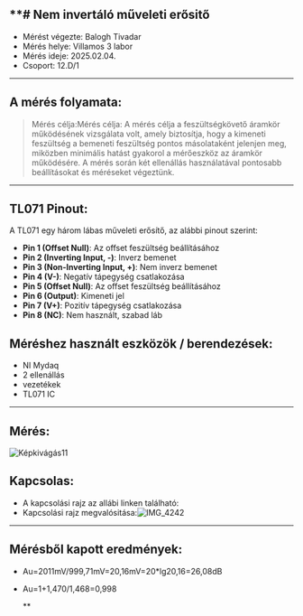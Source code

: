 **# Nem invertáló műveleti erősitő
---  
- Mérést végezte: Balogh Tivadar            
- Mérés helye: Villamos 3 labor
- Mérés ideje: 2025.02.04.
- Csoport: 12.D/1


---   

## A mérés folyamata:
>Mérés célja:Mérés célja: A mérés célja a feszültségkövető áramkör működésének vizsgálata volt, amely biztosítja, hogy a kimeneti feszültség a bemeneti feszültség pontos másolataként jelenjen meg, miközben minimális hatást gyakorol a mérőeszköz az áramkör működésére. A mérés során két ellenállás használatával pontosabb beállításokat és méréseket végeztünk.


---
## TL071 Pinout:
A TL071 egy három lábas műveleti erősítő, az alábbi pinout szerint:

- **Pin 1 (Offset Null)**: Az offset feszültség beállításához
- **Pin 2 (Inverting Input, -)**: Inverz bemenet
- **Pin 3 (Non-Inverting Input, +)**: Nem inverz bemenet
- **Pin 4 (V-)**: Negatív tápegység csatlakozása
- **Pin 5 (Offset Null)**: Az offset feszültség beállításához
- **Pin 6 (Output)**: Kimeneti jel
- **Pin 7 (V+)**: Pozitív tápegység csatlakozása
- **Pin 8 (NC)**: Nem használt, szabad láb

## Méréshez használt eszközök / berendezések:
- NI Mydaq
- 2 ellenállás
- vezetékek
- TL071 IC
---

## Mérés:
![Képkivágás11](https://github.com/user-attachments/assets/755be35f-583c-4d20-8149-6eade2726c5e)

## Kapcsolas:
- A kapcsolási rajz az allábi linken található: 
- Kapcsolási rajz megvalósitása:![IMG_4242](https://github.com/user-attachments/assets/be1d6905-90e4-4b0c-9a2f-07306cf66da5)


---

## Mérésből kapott eredmények:
- Au=2011mV/999,71mV=20,16mV=20*lg20,16=26,08dB
- Au=1+1,470/1,468=0,998

   **
